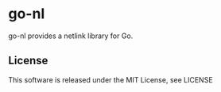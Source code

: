 # go-nl

go-nl provides a netlink library for Go.

## License

This software is released under the MIT License, see LICENSE
